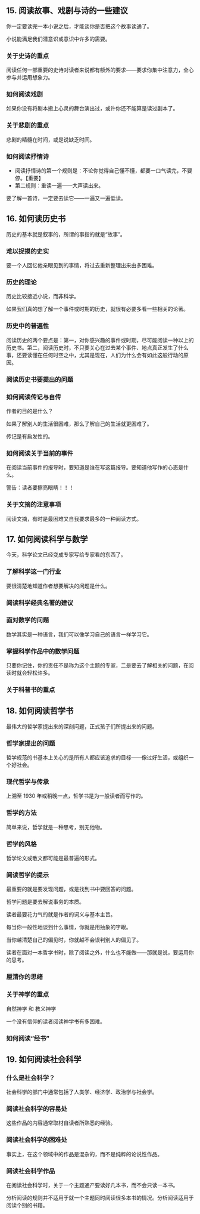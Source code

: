 ## 15. 阅读故事、戏剧与诗的一些建议

你一定要读完一本小说之后，才能谈你是否把这个故事读通了。

小说能满足我们潜意识或意识中许多的需要。

### 关于史诗的重点

阅读任何一部重要的史诗对读者来说都有额外的要求——要求你集中注意力，全心参与并运用想象力。

### 如何阅读戏剧

如果你没有将剧本搬上心灵的舞台演出过，或许你还不能算是读过剧本了。

### 关于悲剧的重点

悲剧的精髓在时间，或是说缺乏时间。

### 如何阅读抒情诗

- 阅读抒情诗的第一个规则是：不论你觉得自己懂不懂，都要一口气读完，不要停。【重要】
- 第二规则：重读一遍——大声读出来。

要了解一首诗，一定要去读它——一遍又一遍低读。

## 16. 如何读历史书

历史的基本就是叙事的，所谓的事指的就是“故事”。

### 难以捉摸的史实

要一个人回忆他亲眼见到的事情，将过去重新整理出来由多困难。

### 历史的理论

历史比较接近小说，而非科学。

如果我们真的想了解一个事件或时期的历史，就很有必要多看一些相关的论著。

### 历史中的普遍性

阅读历史的两个要点是：第一，对你感兴趣的事件或时期，尽可能阅读一种以上的历史书。第二，阅读历史时，不只要关心在过去某个事件、地点真正发生了什么事，还要读懂在任何时空之中，尤其是现在，人们为什么会有如此这般行动的原因。

### 阅读历史书要提出的问题

### 如何阅读传记与自传

作者的目的是什么？

如果了解别人的生活很困难，那么了解自己的生活就更困难了。

传记是有启发性的。

### 如何阅读关于当前的事件

在阅读当前事件的报导时，要知道是谁在写这篇报导。要知道他写作的心态是什么。

警告：读者要擦亮眼睛！！！

### 关于文摘的注意事项

阅读文摘，有时是最困难又自我要求最多的一种阅读方式。

## 17. 如何阅读科学与数学

今天，科学论文已经变成专家写给专家看的东西了。

### 了解科学这一门行业

要很清楚地知道作者想要解决的问题是什么。

### 阅读科学经典名著的建议

### 面对数学的问题

数学其实是一种语言，我们可以像学习自己的语言一样学习它。

### 掌握科学作品中的数学问题

只要你记住，你的责任不是称为这个主题的专家，二是要去了解相关的问题，在阅读时就会轻松许多。

### 关于科普书的重点

## 18. 如何阅读哲学书

最伟大的哲学家提出来的深刻问题，正式孩子们所提出来的问题。

### 哲学家提出的问题

哲学规范的书基本上关心的是所有人都应该追求的目标——像过好生活，或组织一个好社会。

### 现代哲学与传承

上溯至 1930 年或稍晚一点，哲学书是为一般读者而写作的。

### 哲学的方法

简单来说，哲学就是一种思考，别无他物。

### 哲学的风格

哲学论文或散文都可能是最普遍的形式。

### 阅读哲学的提示

最重要的就是要发现问题，或是找到书中要回答的问题。

哲学问题是要去解说事务的本质。

读者最要花力气的就是作者的词义与基本主旨。

每当你一般性地谈到什么事情，你就是用抽象的字眼。

当你越清楚自己的偏见时，你就越不会误判别人的偏见了。

读者在面对一本哲学书时，除了阅读之外，什么也不能做——那就是说，要运用你的思考。

### 厘清你的思绪

### 关于神学的重点

自然神学 和 教义神学

一个没有信仰的读者阅读神学书有多困难。

### 如何阅读“经书”

## 19. 如何阅读社会科学

### 什么是社会科学？

社会科学的部门中通常包括了人类学、经济学、政治学与社会学。

### 阅读社会科学的容易处

这些作品的内容通常取材自读者所熟悉的经验。

### 阅读社会科学的困难处

事实上，在这个领域中的作品是混杂的，而不是纯粹的论说性作品。

### 阅读社会科学作品

在阅读社会科学时，关于一个主题通产要读好几本书，而不会只读一本书。

分析阅读的规则并不适用于就一个主题同时阅读很多本书的情况。分析阅读适用于阅读个别的书籍。
